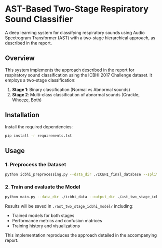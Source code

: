# AST-Based Two-Stage Respiratory Sound Classifier

A deep learning system for classifying respiratory sounds using Audio Spectrogram Transformer (AST) with a two-stage hierarchical approach, as described in the report.

## Overview

This system implements the approach described in the report for respiratory sound classification using the ICBHI 2017 Challenge dataset. It employs a two-stage classification:

1. **Stage 1**: Binary classification (Normal vs Abnormal sounds)
2. **Stage 2**: Multi-class classification of abnormal sounds (Crackle, Wheeze, Both)

## Installation

Install the required dependencies:

```bash
pip install -r requirements.txt
```

## Usage

### 1. Preprocess the Dataset

```bash
python icbhi_preprocessing.py --data_dir ./ICBHI_final_database --split_file split.txt --output_dir ./icbhi_data
```

### 2. Train and evaluate the Model

```bash
python main.py --data_dir ./icbhi_data --output_dir ./ast_two_stage_icbhi_model
```

Results will be saved in `./ast_two_stage_icbhi_model/` including:
- Trained models for both stages
- Performance metrics and confusion matrices
- Training history and visualizations

This implementation reproduces the approach detailed in the accompanying report.